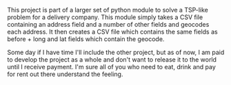 This project is part of a larger set of python module to solve a TSP-like problem for a delivery company. This module simply takes a CSV file containing an address field and a number of other fields and geocodes each address. It then creates a CSV file which contains the same fields as before + long and lat fields which contain the geocode.

Some day if I have time I'll include the other project, but as of now, I am paid to develop the project as a whole and don't want to release it to the world until I receive payment. I'm sure all of you who need to eat, drink and pay for rent out there understand the feeling.